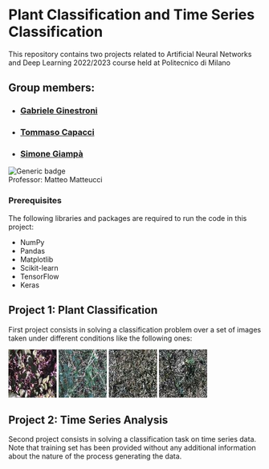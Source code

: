 # Plant Classification and Time Series Classification

This repository contains two projects related to Artificial Neural Networks and Deep Learning 2022/2023 course held at Politecnico di Milano

## Group members:
- ###  [Gabriele Ginestroni](https://github.com/gabrieleginestroni)
- ###  [Tommaso Capacci](https://github.com/TommasoCapacci)
- ###  [Simone Giampà](https://github.com/SimonGiampy)

![Generic badge](https://img.shields.io/badge/Final_score:-11/11-<COLOR>.svg) <br>
Professor: Matteo Matteucci 

### Prerequisites

The following libraries and packages are required to run the code in this project:

- NumPy
- Pandas
- Matplotlib
- Scikit-learn
- TensorFlow
- Keras

## Project 1: Plant Classification
First project consists in solving a classification problem over a set of images taken under different conditions like the following ones:

![Alt text](Homework1/Code/training_data_final/Species1/00000.jpg)
![Alt text](Homework1/Code/training_data_final/Species2/00000.jpg)
![Alt text](Homework1/Code/training_data_final/Species3/00000.jpg)
![Alt text](Homework1/Code/training_data_final/Species4/00000.jpg)

## Project 2: Time Series Analysis
Second project consists in solving a classification task on time series data. Note that training set has been provided without any additional information about the nature of the process generating the data.
